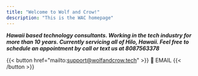 ```yaml
---
title: "Welcome to Wolf and Crow!"
description: "This is the WAC homepage"
---
```


**_Hawaii based technology consultants. Working in the tech industry for more than 10 years. Currently servicing all of Hilo, Hawaii. Feel free to schedule an appointment by call or text us at 8087563378_**

{{< button href="mailto:support@wolfandcrow.tech" >}}
📧 EMAIL
{{< /button >}}

